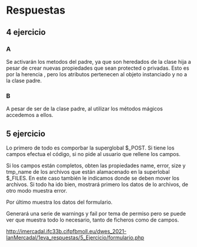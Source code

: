 # Respuestas 

## 4 ejercicio

### A

Se activarán los metodos del padre, ya que son heredados de la clase hija a pesar de crear nuevas
propiedades que sean protected o privadas. Esto es por la herencia , pero los atributos pertenecen
al objeto instanciado y no a la clase padre.

### B

A pesar de ser de la clase padre, al utilizar los métodos mágicos accedemos a ellos.

## 5 ejercicio 

Lo primero de todo es comporbar la superglobal $_POST. Si tiene los campos efectua el código, si 
no pide al usuario que rellene los campos. 

Si los campos están completos, obten las propiedades name, error, size y tmp_name de los archivos que están alamacenado en la  superlobal $_FILES. En este caso también le indicamos donde se deben mover los archivos.
Si todo ha ido bien, mostrará primero los datos de lo archivos, de otro modo muestra error.

Por último muestra los datos del formulario.

Generará una serie de warnings y fail por tema de permiso pero se puede ver que muestra todo lo necesario, tanto de ficheros como de campos.

http://imercadal.ifc33b.cifpfbmoll.eu/dwes_2021-IanMercadal/1eva_respuestas/5_Ejercicio/formulario.php
